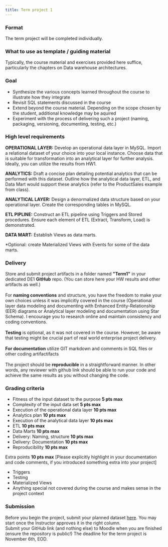 ```yaml
---
title: Term project 1
---
```


### Format
The term project will be completed individually. 

### What to use as template / guiding material
Typically, the course material and exercises provided here suffice, particularly the chapters on Data warehouse architectures. 

### Goal
* Synthesize the various concepts learned throughout the course to illustrate how they integrate
* Revisit SQL statements discussed in the course
* Extend beyond the course material. Depending on the scope chosen by the student, additional knowledge may be aquired
* Experiment with the process of delivering such a project (naming, packaging, versioning, documenting, testing, etc.)

### High level requirements

**OPERATIONAL LAYER:** Develop an operational data layer in MySQL. Import a relational dataset of your choice into your local instance. Choose data that is suitable for transformation into an analytical layer for further analysis. Ideally, you can utilize the results from HW1.

**ANALYTICS:** Draft a concise plan detailing potential analytics that can be performed with this dataset. Outline how the analytical data layer, ETL, and Data Mart would support these analytics (refer to the ProductSales example from class).

**ANALYTICAL LAYER:** Design a denormalized data structure based on your operational layer. Create the corresponding tables in MySQL.

**ETL PIPLINE:** Construct an ETL pipeline using Triggers and Stored procedures. Ensure each element of ETL (Extract, Transform, Load) is demonstrated.

**DATA MART:** Establish Views as data marts. 

*Optional: create Materialized Views with Events for some of the data marts. 


### Delivery
Store and submit project artifacts in a folder named **"Term1"** in your dedicated DE1 **GitHub** repo. (You can store here your HW results and other artifacts as well.)
<br/><br/>
For **naming conventions** and structure, you have the freedom to make your own choices unless it was implicitly covered in the course (Operational layer data modeling and documenting with Enhanced Entity-Relationship (EER) diagrams or Analytical layer modeling and documentation using Star Schema). I encourage you to research online and maintain consistency and coding conventions.  
<br/>
**Testing** is optional, as it was not covered in the course. However, be aware that testing might be crucial part of real world enterprise project delivery. 
<br/><br/>
**For documentation** utilize GIT markdown and comments in SQL files or other coding artifactifacts
<br/><br/>
The project should be **reproducible** in a straightforward manner. In other words, any reviewer with github link should be able to run your code and achieve the same results as you without changing the code.

### Grading criteria

-	Fitness of the input dataset to the purpose **5 pts max**
-	Complexity of the input data set **5 pts max**
-	Execution of the operational data layer **10 pts max**
-	Analytics plan **10 pts max**
-	Execution of the analytical data layer **10 pts max**
-	ETL **10 pts max**
-	Data Marts **10 pts max**
-	Delivery: Naming, structure **10 pts max**
-	Delivery: Documentation **10 pts max**
-	Reproducibility **10 pts max**

Extra points **10 pts max** [Please explicitly highlight in your documentation and code comments, if you introduced something extra into your project]
- Triggers
- Testing
- Materialized Views 
- Anything special not covered during the course and makes sense in the project context

### Submission 
Before you begin the project, submit your planned dataset [here](https://docs.google.com/spreadsheets/d/1wU-aBzTvght0PcEXVVetB2hRi0ujVJjLzXaiuCcprF0/edit?usp=sharing). You may start once the Instructor approves it in the right column. 
<br/>
Submit your GitHub link (and nothing else) to Moodle when you are finished (ensure the repository is public!) The deadline for the term project is November 6th, EOD. 
<br/>
